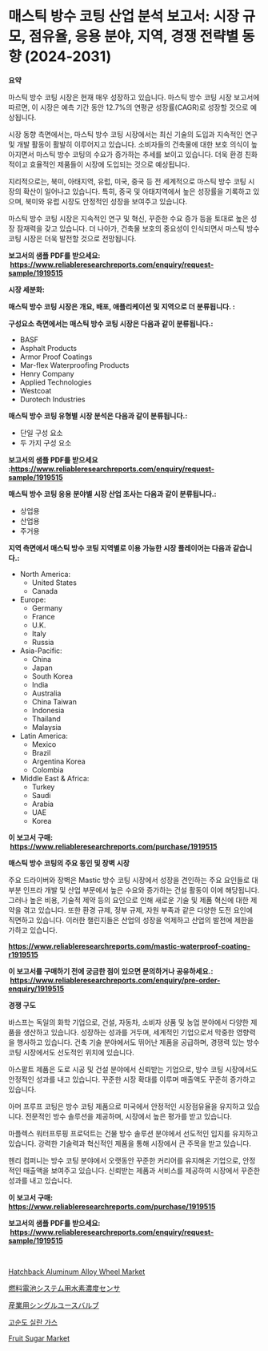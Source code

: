 <p><h1>매스틱 방수 코팅 산업 분석 보고서: 시장 규모, 점유율, 응용 분야, 지역, 경쟁 전략별 동향 (2024-2031)</h1></p><p><strong>요약</strong></p>
<p><p>마스틱 방수 코팅 시장은 현재 매우 성장하고 있습니다. 마스틱 방수 코팅 시장 보고서에 따르면, 이 시장은 예측 기간 동안 12.7%의 연평균 성장률(CAGR)로 성장할 것으로 예상됩니다.</p><p>시장 동향 측면에서는, 마스틱 방수 코팅 시장에서는 최신 기술의 도입과 지속적인 연구 및 개발 활동이 활발히 이루어지고 있습니다. 소비자들의 건축물에 대한 보호 의식이 높아지면서 마스틱 방수 코팅의 수요가 증가하는 추세를 보이고 있습니다. 더욱 환경 친화적이고 효율적인 제품들이 시장에 도입되는 것으로 예상됩니다.</p><p>지리적으로는, 북미, 아태지역, 유럽, 미국, 중국 등 전 세계적으로 마스틱 방수 코팅 시장의 확산이 일어나고 있습니다. 특히, 중국 및 아태지역에서 높은 성장률을 기록하고 있으며, 북미와 유럽 시장도 안정적인 성장을 보여주고 있습니다.</p><p>마스틱 방수 코팅 시장은 지속적인 연구 및 혁신, 꾸준한 수요 증가 등을 토대로 높은 성장 잠재력을 갖고 있습니다. 더 나아가, 건축물 보호의 중요성이 인식되면서 마스틱 방수 코팅 시장은 더욱 발전할 것으로 전망됩니다.</p></p>
<p><strong>보고서의 샘플 PDF를 받으세요: &nbsp;<a href="https://www.reliableresearchreports.com/enquiry/request-sample/1919515">https://www.reliableresearchreports.com/enquiry/request-sample/1919515</a></strong></p>
<p><strong>시장 세분화:</strong></p>
<p><strong> 매스틱 방수 코팅 시장은 개요, 배포, 애플리케이션 및 지역으로 더 분류됩니다. :</strong></p>
<p><strong>구성요소 측면에서는 매스틱 방수 코팅 시장은 다음과 같이 분류됩니다.:</strong></p>
<p><ul><li>BASF</li><li>Asphalt Products</li><li>Armor Proof Coatings</li><li>Mar-flex Waterproofing Products</li><li>Henry Company</li><li>Applied Technologies</li><li>Westcoat</li><li>Durotech Industries</li></ul></p>
<p><strong> 매스틱 방수 코팅 유형별 시장 분석은 다음과 같이 분류됩니다.:</strong></p>
<p><ul><li>단일 구성 요소</li><li>두 가지 구성 요소</li></ul></p>
<p><strong>보고서의 샘플 PDF를 받으세요 :<a href="https://www.reliableresearchreports.com/enquiry/request-sample/1919515">https://www.reliableresearchreports.com/enquiry/request-sample/1919515</a></strong></p>
<p><strong> 매스틱 방수 코팅 응용 분야별 시장 산업 조사는 다음과 같이 분류됩니다.:</strong></p>
<p><ul><li>상업용</li><li>산업용</li><li>주거용</li></ul></p>
<p><strong>지역 측면에서 매스틱 방수 코팅 지역별로 이용 가능한 시장 플레이어는 다음과 같습니다.:</strong></p>
<p><ul>
    <li>
        North America:
        <ul>
            <li>United States</li>
            <li>Canada</li>
        </ul>
    </li>
    <li>
        Europe:
        <ul>
            <li>Germany</li>
            <li>France</li>
            <li>U.K.</li>
            <li>Italy</li>
            <li>Russia</li>
        </ul>
    </li>
    <li>
        Asia-Pacific:
        <ul>
            <li>China</li>
            <li>Japan</li>
            <li>South Korea</li>
            <li>India</li>
            <li>Australia</li>
            <li>China Taiwan</li>
            <li>Indonesia</li>
            <li>Thailand</li>
            <li>Malaysia</li>
        </ul>
    </li>
    <li>
        Latin America:
        <ul>
            <li>Mexico</li>
            <li>Brazil</li>
            <li>Argentina Korea</li>
            <li>Colombia</li>
        </ul>
    </li>
    <li>
        Middle East & Africa:
        <ul>
            <li>Turkey</li>
            <li>Saudi</li>
            <li>Arabia</li>
            <li>UAE</li>
            <li>Korea</li>
        </ul>
    </li>
    </ul></p>
<p><strong>이 보고서 구매: &nbsp;<a href="https://www.reliableresearchreports.com/purchase/1919515">https://www.reliableresearchreports.com/purchase/1919515</a></strong></p>
<p><strong>매스틱 방수 코팅의 주요 동인 및 장벽 시장</strong></p>
<p><p>주요 드라이버와 장벽은 Mastic 방수 코팅 시장에서 성장을 견인하는 주요 요인들로 대부분 인프라 개발 및 산업 부문에서 높은 수요와 증가하는 건설 활동이 이에 해당됩니다. 그러나 높은 비용, 기술적 제약 등의 요인으로 인해 새로운 기술 및 제품 혁신에 대한 제약을 겪고 있습니다. 또한 환경 규제, 정부 규제, 자원 부족과 같은 다양한 도전 요인에 직면하고 있습니다. 이러한 챌린지들은 산업의 성장을 억제하고 산업의 발전에 제한을 가하고 있습니다.</p></p>
<p><strong><a href="https://www.reliableresearchreports.com/mastic-waterproof-coating-r1919515">https://www.reliableresearchreports.com/mastic-waterproof-coating-r1919515</a></strong></p>
<p><strong>이 보고서를 구매하기 전에 궁금한 점이 있으면 문의하거나 공유하세요.: &nbsp;<a href="https://www.reliableresearchreports.com/enquiry/pre-order-enquiry/1919515">https://www.reliableresearchreports.com/enquiry/pre-order-enquiry/1919515</a></strong></p>
<p><strong>경쟁 구도</strong></p>
<p><p>바스프는 독일의 화학 기업으로, 건설, 자동차, 소비자 상품 및 농업 분야에서 다양한 제품을 생산하고 있습니다. 성장하는 성과를 거두며, 세계적인 기업으로서 막중한 영향력을 행사하고 있습니다. 건축 기술 분야에서도 뛰어난 제품을 공급하며, 경쟁력 있는 방수 코팅 시장에서도 선도적인 위치에 있습니다.</p><p>아스팔트 제품은 도로 시공 및 건설 분야에서 신뢰받는 기업으로, 방수 코팅 시장에서도 안정적인 성과를 내고 있습니다. 꾸준한 시장 확대를 이루며 매출액도 꾸준히 증가하고 있습니다.</p><p>아머 프루프 코팅은 방수 코팅 제품으로 미국에서 안정적인 시장점유율을 유지하고 있습니다. 전문적인 방수 솔루션을 제공하며, 시장에서 높은 평가를 받고 있습니다.</p><p>마플렉스 워터프루핑 프로덕트는 건물 방수 솔루션 분야에서 선도적인 입지를 유지하고 있습니다. 강력한 기술력과 혁신적인 제품을 통해 시장에서 큰 주목을 받고 있습니다.</p><p>헨리 컴퍼니는 방수 코팅 분야에서 오랫동안 꾸준한 커리어를 유지해온 기업으로, 안정적인 매출액을 보여주고 있습니다. 신뢰받는 제품과 서비스를 제공하여 시장에서 꾸준한 성과를 내고 있습니다.</p></p>
<p><strong>이 보고서 구매: &nbsp; <a href="https://www.reliableresearchreports.com/purchase/1919515">https://www.reliableresearchreports.com/purchase/1919515</a></strong></p>
<p><strong>보고서의 샘플 PDF를 받으세요: &nbsp;<a href="https://www.reliableresearchreports.com/enquiry/request-sample/1919515">https://www.reliableresearchreports.com/enquiry/request-sample/1919515</a></strong><strong></strong></p>
<p>&nbsp;</p>
<p><p><a href="https://github.com/luckyshygirl/Market-Research-Report-List-5/blob/main/hatchback-aluminum-alloy-wheel-market.md">Hatchback Aluminum Alloy Wheel Market</a></p><p><a href="https://github.com/Sophiaard2003/Market-Research-Report-List-2/blob/main/9214050113172.md">燃料電池システム用水素濃度センサ</a></p><p><a href="https://github.com/hilmi-2a/Market-Research-Report-List-2/blob/main/3506045113171.md">産業用シングルユースバルブ</a></p><p><a href="https://github.com/brainlyez1/Market-Research-Report-List-1/blob/main/6895055110750.md">고순도 실란 가스</a></p><p><a href="https://issuu.com/reportprime-2/docs/fruit-sugar-market-size-2030.pptx">Fruit Sugar Market</a></p></p>